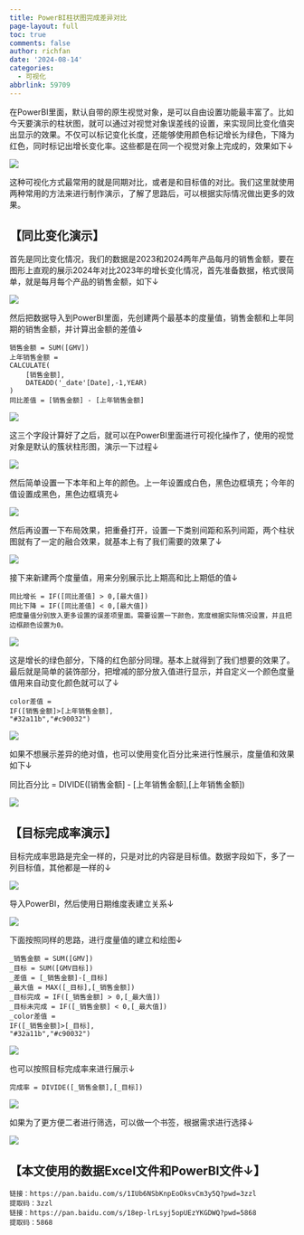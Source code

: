 ```yaml
---
title: PowerBI柱状图完成差异对比
page-layout: full
toc: true
comments: false
author: richfan
date: '2024-08-14'
categories:
  - 可视化
abbrlink: 59709
---
```


在PowerBI里面，默认自带的原生视觉对象，是可以自由设置功能最丰富了。比如今天要演示的柱状图，就可以通过对视觉对象误差线的设置，来实现同比变化值突出显示的效果。不仅可以标记变化长度，还能够使用颜色标记增长为绿色，下降为红色，同时标记出增长变化率。这些都是在同一个视觉对象上完成的，效果如下↓

![](https://jsd.cdn.zzko.cn/gh/richbridge/picx-images-hosting@master/powerbi/PBI_histogram_completes_the_difference_comparison/1.gif)

这种可视化方式最常用的就是同期对比，或者是和目标值的对比。我们这里就使用两种常用的方法来进行制作演示，了解了思路后，可以根据实际情况做出更多的效果。

## 【同比变化演示】

首先是同比变化情况，我们的数据是2023和2024两年产品每月的销售金额，要在图形上直观的展示2024年对比2023年的增长变化情况，首先准备数据，格式很简单，就是每月每个产品的销售金额，如下↓

![](https://jsd.cdn.zzko.cn/gh/richbridge/picx-images-hosting@master/powerbi/PBI_histogram_completes_the_difference_comparison/2.avif)

然后把数据导入到PowerBI里面，先创建两个最基本的度量值，销售金额和上年同期的销售金额，并计算出金额的差值↓

```dax
销售金额 = SUM([GMV])
上年销售金额 = 
CALCULATE(
    [销售金额],
    DATEADD('_date'[Date],-1,YEAR)
)
同比差值 = [销售金额] - [上年销售金额]
```

![](https://jsd.cdn.zzko.cn/gh/richbridge/picx-images-hosting@master/powerbi/PBI_histogram_completes_the_difference_comparison/3.avif)

这三个字段计算好了之后，就可以在PowerBI里面进行可视化操作了，使用的视觉对象是默认的簇状柱形图，演示一下过程↓

![](https://jsd.cdn.zzko.cn/gh/richbridge/picx-images-hosting@master/powerbi/PBI_histogram_completes_the_difference_comparison/4.gif)

然后简单设置一下本年和上年的颜色。上一年设置成白色，黑色边框填充；今年的值设置成黑色，黑色边框填充↓

![](https://jsd.cdn.zzko.cn/gh/richbridge/picx-images-hosting@master/powerbi/PBI_histogram_completes_the_difference_comparison/5.gif)

然后再设置一下布局效果，把重叠打开，设置一下类别间距和系列间距，两个柱状图就有了一定的融合效果，就基本上有了我们需要的效果了↓

![](https://jsd.cdn.zzko.cn/gh/richbridge/picx-images-hosting@master/powerbi/PBI_histogram_completes_the_difference_comparison/6.gif)

接下来新建两个度量值，用来分别展示比上期高和比上期低的值↓

```dax
同比增长 = IF([同比差值] > 0,[最大值])
同比下降 = IF([同比差值] < 0,[最大值])
把度量值分别放入更多设置的误差项里面。需要设置一下颜色，宽度根据实际情况设置，并且把边框颜色设置为0。
```

![](https://jsd.cdn.zzko.cn/gh/richbridge/picx-images-hosting@master/powerbi/PBI_histogram_completes_the_difference_comparison/7.gif)

这是增长的绿色部分，下降的红色部分同理。基本上就得到了我们想要的效果了。最后就是简单的装饰部分，把增减的部分放入值进行显示，并自定义一个颜色度量值用来自动变化颜色就可以了↓

```dax
color差值 = 
IF([销售金额]>[上年销售金额],
"#32a11b","#c90032")
```

![](https://jsd.cdn.zzko.cn/gh/richbridge/picx-images-hosting@master/powerbi/PBI_histogram_completes_the_difference_comparison/8.avif)

如果不想展示差异的绝对值，也可以使用变化百分比来进行性展示，度量值和效果如下↓

同比百分比 = DIVIDE([销售金额] - [上年销售金额],[上年销售金额])

![](https://jsd.cdn.zzko.cn/gh/richbridge/picx-images-hosting@master/powerbi/PBI_histogram_completes_the_difference_comparison/9.avif)

## 【目标完成率演示】

目标完成率思路是完全一样的，只是对比的内容是目标值。数据字段如下，多了一列目标值，其他都是一样的↓

![](https://jsd.cdn.zzko.cn/gh/richbridge/picx-images-hosting@master/powerbi/PBI_histogram_completes_the_difference_comparison/10.avif)

导入PowerBI，然后使用日期维度表建立关系↓

![](https://jsd.cdn.zzko.cn/gh/richbridge/picx-images-hosting@master/powerbi/PBI_histogram_completes_the_difference_comparison/11.avif)

下面按照同样的思路，进行度量值的建立和绘图↓

```dax
_销售金额 = SUM([GMV])
_目标 = SUM([GMV目标])
_差值 = [_销售金额]-[_目标]
_最大值 = MAX([_目标],[_销售金额])
_目标完成 = IF([_销售金额] > 0,[_最大值])
_目标未完成 = IF([_销售金额] < 0,[_最大值])
_color差值 = 
IF([_销售金额]>[_目标],
"#32a11b","#c90032")
```

![](https://jsd.cdn.zzko.cn/gh/richbridge/picx-images-hosting@master/powerbi/PBI_histogram_completes_the_difference_comparison/12.avif)

也可以按照目标完成率来进行展示↓

```dax
完成率 = DIVIDE([_销售金额],[_目标])
```

![](https://jsd.cdn.zzko.cn/gh/richbridge/picx-images-hosting@master/powerbi/PBI_histogram_completes_the_difference_comparison/13.avif)

如果为了更方便二者进行筛选，可以做一个书签，根据需求进行选择↓

![](https://jsd.cdn.zzko.cn/gh/richbridge/picx-images-hosting@master/powerbi/PBI_histogram_completes_the_difference_comparison/14.gif)

## 【本文使用的数据Excel文件和PowerBI文件↓】

```dax
链接：https://pan.baidu.com/s/1IUb6NSbKnpEoOksvCm3y5Q?pwd=3zzl 
提取码：3zzl
链接：https://pan.baidu.com/s/18ep-lrLsyj5opUEzYKGDWQ?pwd=5868 
提取码：5868
```